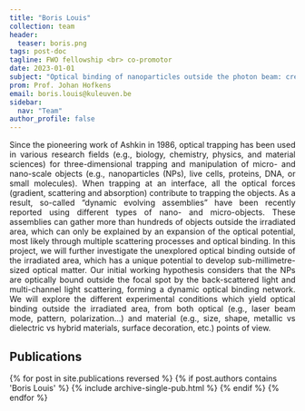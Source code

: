 ```yaml
---
title: "Boris Louis"
collection: team
header:
  teaser: boris.png
tags: post-doc
tagline: FWO fellowship <br> co-promotor
date: 2023-01-01
subject: "Optical binding of nanoparticles outside the photon beam: creation of primeval optical matter"
prom: Prof. Johan Hofkens
email: boris.louis@kuleuven.be
sidebar:
  nav: "Team"
author_profile: false
---
```

<p align= "justify">
Since the pioneering work of Ashkin in 1986, optical trapping has been used in various research fields (e.g., biology, chemistry, physics, and material sciences) for three-dimensional trapping and manipulation of micro- and nano-scale objects (e.g., nanoparticles (NPs), live cells, proteins, DNA, or small molecules). When trapping at an interface, all the optical forces (gradient, scattering and absorption) contribute to trapping the objects. As a result, so-called “dynamic evolving assemblies” have been recently reported using different types of nano- and micro-objects. These assemblies can gather more than hundreds of objects outside the irradiated area, which can only be explained by an expansion of the optical potential, most likely through multiple scattering processes and optical binding. In this project, we will further investigate the unexplored optical binding outside of the irradiated area, which has a unique potential to develop sub-millimetre-sized optical matter. Our initial working hypothesis considers that the NPs are optically bound outside the focal spot by the back-scattered light and multi-channel light scattering, forming a dynamic optical binding network. We will explore the different experimental conditions which yield optical binding outside the irradiated area, from both optical (e.g., laser beam mode, pattern, polarization...) and material (e.g., size, shape, metallic vs dielectric vs hybrid materials, surface decoration, etc.) points of view.

<h2> Publications </h2>
{% for post in site.publications reversed %}
  {% if post.authors contains 'Boris Louis' %}
    {% include archive-single-pub.html %}
  {% endif %}
{% endfor %}
